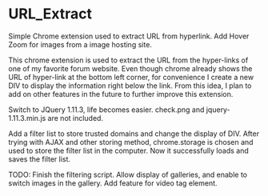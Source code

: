 # URL_Extract
Simple Chrome extension used to extract URL from hyperlink.
Add Hover Zoom for images from a image hosting site.

This chrome extension is used to extract the URL from the hyper-links of one of my favorite forum website. 
Even though chrome already shows the URL of hyper-link at the bottom left corner, for convenience I create a new DIV to display
the information right below the link. 
From this idea, I plan to add on other features in the future to further improve this extension.

Switch to JQuery 1.11.3, life becomes easier.
check.png and jquery-1.11.3.min.js are not included.

Add a filter list to store trusted domains and change the display of DIV.
After trying with AJAX and other storing method, chrome.storage is chosen and used to store the filter list in the computer.
Now it successfully loads and saves the filter list.

TODO:
Finish the filtering script.
Allow display of galleries, and enable to switch images in the gallery.
Add feature for video tag element.
